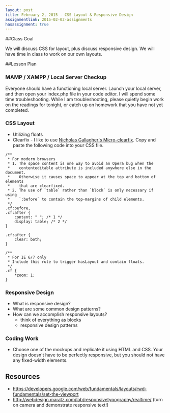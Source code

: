 ```yaml
---
layout: post
title: February 2, 2015 - CSS Layout & Responsive Design
assignmentlink: 2015-02-02-assignments
hasassignment: true
---
```


##Class Goal

We will discuss CSS for layout, plus discuss responsive design.  We will have time in class to work on our own layouts.

##Lesson Plan

### MAMP / XAMPP / Local Server Checkup

Everyone should have a functioning local server.  Launch your local server, and then open your index.php file in your code editor.  I will spend some time troubleshooting.  While I am troubleshooting, please quietly begin work on the readings for tonight, or catch up on homework that you have not yet completed.

### CSS Layout

- Utilizing floats
- Clearfix - I like to use [Nicholas Gallagher's Micro-clearfix](http://nicolasgallagher.com/micro-clearfix-hack/).  Copy and paste the following code into your CSS file.

```
/**
 * For modern browsers
 * 1. The space content is one way to avoid an Opera bug when the
 *    contenteditable attribute is included anywhere else in the document.
 *    Otherwise it causes space to appear at the top and bottom of elements
 *    that are clearfixed.
 * 2. The use of `table` rather than `block` is only necessary if using
 *    `:before` to contain the top-margins of child elements.
 */
.cf:before,
.cf:after {
    content: " "; /* 1 */
    display: table; /* 2 */
}

.cf:after {
    clear: both;
}

/**
 * For IE 6/7 only
 * Include this rule to trigger hasLayout and contain floats.
 */
.cf {
    *zoom: 1;
}
```

### Responsive Design

- What is responsive design?
- What are some common design patterns?
- How can we accomplish responsive layouts?
  - think of everything as blocks
  - responsive design patterns

### Coding Work

- Choose one of the mockups and replicate it using HTML and CSS.  Your design doesn't have to be perfectly responsive, but you should not have any fixed-width elements.

## Resources

- https://developers.google.com/web/fundamentals/layouts/rwd-fundamentals/set-the-viewport
- http://webdesign.maratz.com/lab/responsivetypography/realtime/ (turn on camera and demonstrate responsive text!)